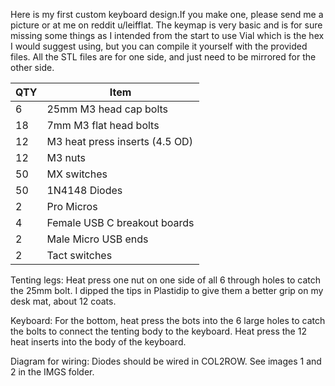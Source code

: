 Here is my first custom keyboard design.If you make one, please send me a picture or at me on reddit u/leifflat. The keymap is very basic and is for sure missing some things as I intended from the start to use Vial which is the hex I would suggest using, but you can compile it yourself with the provided files.
All the STL files are for one side, and just need to be mirrored for the other side. 

| QTY  | Item |
| ------------- | ------------- |
| 6  | 25mm M3 head cap bolts  |
| 18 | 7mm M3 flat head bolts  |
| 12  | M3 heat press inserts (4.5 OD) |
| 12  | M3 nuts  |
| 50 | MX switches  |
| 50 | 1N4148 Diodes  |
| 2 | Pro Micros  |
| 4  | Female USB C breakout boards  |
| 2 | Male Micro USB ends  |
| 2  | Tact switches  |

Tenting legs:
Heat press one nut on one side of all 6 through holes to catch the 25mm bolt.
I dipped the tips in Plastidip to give them a better grip on my desk mat, about 12 coats.

Keyboard:
For the bottom, heat press the bots into the 6 large holes to catch the bolts to connect the tenting body to the keyboard.
Heat press the 12 heat inserts into the body of the keyboard.

Diagram for wiring:
Diodes should be wired in COL2ROW.
See images 1 and 2 in the IMGS folder.


